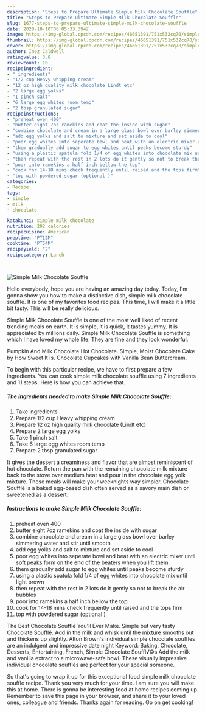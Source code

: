 ```yaml
---
description: "Steps to Prepare Ultimate Simple Milk Chocolate Souffle"
title: "Steps to Prepare Ultimate Simple Milk Chocolate Souffle"
slug: 1677-steps-to-prepare-ultimate-simple-milk-chocolate-souffle
date: 2020-10-10T06:05:33.394Z
image: https://img-global.cpcdn.com/recipes/46651391/751x532cq70/simple-milk-chocolate-souffle-recipe-main-photo.jpg
thumbnail: https://img-global.cpcdn.com/recipes/46651391/751x532cq70/simple-milk-chocolate-souffle-recipe-main-photo.jpg
cover: https://img-global.cpcdn.com/recipes/46651391/751x532cq70/simple-milk-chocolate-souffle-recipe-main-photo.jpg
author: Inez Caldwell
ratingvalue: 3.8
reviewcount: 10
recipeingredient:
- " ingredients"
- "1/2 cup Heavy whipping cream"
- "12 oz high quality milk chocolate Lindt etc"
- "2 large egg yolks"
- "1 pinch salt"
- "6 large egg whites room temp"
- "2 tbsp granulated sugar"
recipeinstructions:
- "preheat oven 400"
- "butter eight 7oz ramekins and coat the inside with sugar"
- "combine chocolate and cream in a large glass bowl over barley simmering water and stir until smooth"
- "add egg yolks and salt to mixture and set aside to cool"
- "poor egg whites into seperate bowl and beat with an electric mixer until soft peaks form on the end of the beaters when you lift them"
- "them gradually add sugar to egg whites until peaks become sturdy"
- "using a plastic spatula fold 1/4 of egg whites into chocolate mix until light brown"
- "then repeat with the rest in 2 lots do it gently so not to break the air bubbles"
- "poor into ramekins a half inch bellow the top"
- "cook for 14-18 mins check frequently until raised and the tops firm"
- "top with powdered sugar (optional )"
categories:
- Recipe
tags:
- simple
- milk
- chocolate

katakunci: simple milk chocolate 
nutrition: 202 calories
recipecuisine: American
preptime: "PT12M"
cooktime: "PT54M"
recipeyield: "2"
recipecategory: Lunch

---
```



![Simple Milk Chocolate Souffle](https://img-global.cpcdn.com/recipes/46651391/751x532cq70/simple-milk-chocolate-souffle-recipe-main-photo.jpg)

Hello everybody, hope you are having an amazing day today. Today, I'm gonna show you how to make a distinctive dish, simple milk chocolate souffle. It is one of my favorites food recipes. This time, I will make it a little bit tasty. This will be really delicious.

Simple Milk Chocolate Souffle is one of the most well liked of recent trending meals on earth. It is simple, it is quick, it tastes yummy. It is appreciated by millions daily. Simple Milk Chocolate Souffle is something which I have loved my whole life. They are fine and they look wonderful.

Pumpkin And Milk Chocolate Hot Chocolate. Simple, Moist Chocolate Cake by How Sweet It Is. Chocolate Cupcakes with Vanilla Bean Buttercream.


To begin with this particular recipe, we have to first prepare a few ingredients. You can cook simple milk chocolate souffle using 7 ingredients and 11 steps. Here is how you can achieve that.

<!--inarticleads1-->

##### The ingredients needed to make Simple Milk Chocolate Souffle:

1. Take  ingredients
1. Prepare 1/2 cup Heavy whipping cream
1. Prepare 12 oz high quality milk chocolate (Lindt etc)
1. Prepare 2 large egg yolks
1. Take 1 pinch salt
1. Take 6 large egg whites room temp
1. Prepare 2 tbsp granulated sugar


It gives the dessert a creaminess and flavor that are almost reminiscent of hot chocolate. Return the pan with the remaining chocolate milk mixture back to the stove over medium heat and pour in the chocolate egg yolk mixture. These meals will make your weeknights way simpler. Chocolate Soufflé is a baked egg-based dish often served as a savory main dish or sweetened as a dessert. 

<!--inarticleads2-->

##### Instructions to make Simple Milk Chocolate Souffle:

1. preheat oven 400
1. butter eight 7oz ramekins and coat the inside with sugar
1. combine chocolate and cream in a large glass bowl over barley simmering water and stir until smooth
1. add egg yolks and salt to mixture and set aside to cool
1. poor egg whites into seperate bowl and beat with an electric mixer until soft peaks form on the end of the beaters when you lift them
1. them gradually add sugar to egg whites until peaks become sturdy
1. using a plastic spatula fold 1/4 of egg whites into chocolate mix until light brown
1. then repeat with the rest in 2 lots do it gently so not to break the air bubbles
1. poor into ramekins a half inch bellow the top
1. cook for 14-18 mins check frequently until raised and the tops firm
1. top with powdered sugar (optional )


The Best Chocolate Soufflé You&#39;ll Ever Make. Simple but very tasty Chocolate Soufflé. Add in the milk and whisk until the mixture smooths out and thickens up slightly. Alton Brown&#39;s individual simple chocolate souffles are an indulgent and impressive date night Keyword: Baking, Chocolate, Desserts, Entertaining, French, Simple Chocolate Souffl√©s Add the milk and vanilla extract to a microwave-safe bowl. These visually impressive individual chocolate soufflés are perfect for your special someone. 

So that's going to wrap it up for this exceptional food simple milk chocolate souffle recipe. Thank you very much for your time. I am sure you will make this at home. There is gonna be interesting food at home recipes coming up. Remember to save this page in your browser, and share it to your loved ones, colleague and friends. Thanks again for reading. Go on get cooking!
